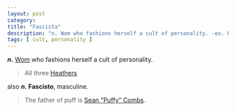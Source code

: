 ```yaml
---
layout: post
category:
title: "Fascista"
description: "n. Wom who fashions herself a cult of personality. -ex. Heathers | also n. Fascisto, masculine. -ex. Sean &quot;Puffy&quot; Combs"
tags: [ cult, personality ]
---
```


***n.*** <a href="/wom/">Wom</a> who fashions herself a cult of personality.

> All three <a href="http://en.m.wikipedia.org/wiki/Heathers" target="_blank">Heathers</a>

also ***n.* Fascisto**, masculine.

> The father of puff is <a href="http://en.wikipedia.org/wiki/Puff_daddy">Sean &#8220;Puffy&#8221; Combs</a>.


